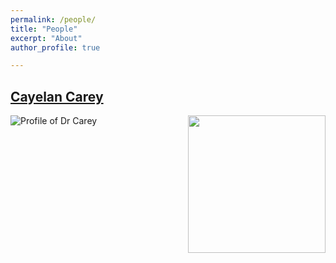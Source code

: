 ```yaml
---
permalink: /people/
title: "People"
excerpt: "About"
author_profile: true

---
```


## [Cayelan Carey](https://carey.biol.vt.edu/)
<a href="url"><img src="ccc.jpg" align="right" height="220" width="220" ></a>
![Profile of Dr Carey]("images/ccc.jpg")